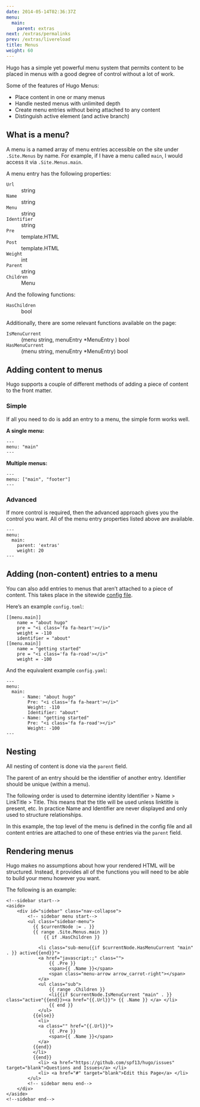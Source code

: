 ```yaml
---
date: 2014-05-14T02:36:37Z
menu:
  main:
    parent: extras
next: /extras/permalinks
prev: /extras/livereload
title: Menus
weight: 60
---
```


Hugo has a simple yet powerful menu system that permits content to be
placed in menus with a good degree of control without a lot of work. 

Some of the features of Hugo Menus:

* Place content in one or many menus
* Handle nested menus with unlimited depth
* Create menu entries without being attached to any content
* Distinguish active element (and active branch)

## What is a menu?

A menu is a named array of menu entries accessible on the site under
`.Site.Menus` by name. For example, if I have a menu called `main`, I would
access it via `.Site.Menus.main`.

A menu entry has the following properties:

<dl>
<dt><code>Url</code></dt>        <dd>string</dd>
<dt><code>Name</code></dt>       <dd>string</dd>
<dt><code>Menu</code></dt>       <dd>string</dd>
<dt><code>Identifier</code></dt> <dd>string</dd>
<dt><code>Pre</code></dt>        <dd>template.HTML</dd>
<dt><code>Post</code></dt>       <dd>template.HTML</dd>
<dt><code>Weight</code></dt>     <dd>int</dd>
<dt><code>Parent</code></dt>     <dd>string</dd>
<dt><code>Children</code></dt>   <dd>Menu</dd>
</dl>

And the following functions:

<dl>
<dt><code>HasChildren</code></dt> <dd>bool</dd>
</dl>

Additionally, there are some relevant functions available on the page:

<dl>
<dt><code>IsMenuCurrent</code></dt> <dd>(menu string, menuEntry *MenuEntry ) bool</dd>
<dt><code>HasMenuCurrent</code></dt> <dd>(menu string, menuEntry *MenuEntry) bool</dd>
</dl>


## Adding content to menus

Hugo supports a couple of different methods of adding a piece of content
to the front matter.

### Simple

If all you need to do is add an entry to a menu, the simple form works
well.

**A single menu:**

    ---
    menu: "main"
    ---

**Multiple menus:**

    ---
    menu: ["main", "footer"]
    ---


### Advanced

If more control is required, then the advanced approach gives you the
control you want. All of the menu entry properties listed above are
available.

    ---
    menu:
      main:
        parent: 'extras'
        weight: 20
    ---


## Adding (non-content) entries to a menu

You can also add entries to menus that aren’t attached to a piece of
content. This takes place in the sitewide [config file](/overview/configuration).

Here’s an example `config.toml`:

    [[menu.main]]
        name = "about hugo"
        pre = "<i class='fa fa-heart'></i>"
        weight = -110
        identifier = "about"
    [[menu.main]]
        name = "getting started"
        pre = "<i class='fa fa-road'></i>"
        weight = -100

And the equivalent example `config.yaml`:

    ---
    menu:
      main:
          - Name: "about hugo"
            Pre: "<i class='fa fa-heart'></i>"
            Weight: -110
            Identifier: "about"
          - Name: "getting started"
            Pre: "<i class='fa fa-road'></i>"
            Weight: -100
    ---            

## Nesting

All nesting of content is done via the `parent` field.

The parent of an entry should be the identifier of another entry.
Identifier should be unique (within a menu).

The following order is used to determine identity Identifier > Name >
LinkTitle > Title. This means that the title will be used unless
linktitle is present, etc. In practice Name and Identifier are never
displayed and only used to structure relationships.

In this example, the top level of the menu is defined in the config file
and all content entries are attached to one of these entries via the
`parent` field.

## Rendering menus

Hugo makes no assumptions about how your rendered HTML will be
structured. Instead, it provides all of the functions you will need to be
able to build your menu however you want. 


The following is an example:

    <!--sidebar start-->
    <aside>
        <div id="sidebar" class="nav-collapse">
            <!-- sidebar menu start-->
            <ul class="sidebar-menu">
              {{ $currentNode := . }}
              {{ range .Site.Menus.main }}
                  {{ if .HasChildren }}

                <li class="sub-menu{{if $currentNode.HasMenuCurrent "main" . }} active{{end}}">
                <a href="javascript:;" class="">
                    {{ .Pre }}
                    <span>{{ .Name }}</span>
                    <span class="menu-arrow arrow_carrot-right"></span>
                </a>
                <ul class="sub">
                    {{ range .Children }}
                    <li{{if $currentNode.IsMenuCurrent "main" . }} class="active"{{end}}><a href="{{.Url}}"> {{ .Name }} </a> </li>
                    {{ end }}
                </ul>
              {{else}}
                <li>
                <a class="" href="{{.Url}}">
                    {{ .Pre }}
                    <span>{{ .Name }}</span>
                </a>
              {{end}}
              </li>
              {{end}}
                <li> <a href="https://github.com/spf13/hugo/issues" target="blank">Questions and Issues</a> </li>
                <li> <a href="#" target="blank">Edit this Page</a> </li>
            </ul>
            <!-- sidebar menu end-->
        </div>
    </aside>
    <!--sidebar end-->
